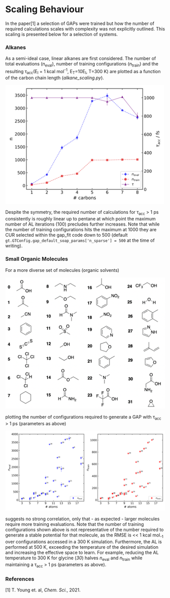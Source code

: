 # Scaling Behaviour

In the paper[1] a selection of GAPs were trained but how the number of required
calculations scales with complexity was not explicitly outlined. This scaling 
is presented below for a selection of systems.

### Alkanes

As a semi-ideal case, linear alkanes are first considered. The number of 
total evaluations (*n*<sub>eval</sub>), number of training configurations 
(*n*<sub>train</sub>) and the resulting τ<sub>acc</sub>(E<sub>l</sub> = 1 kcal 
mol<sup>-1</sup>, E<sub>T</sub>=10E<sub>l</sub>, T=300 K) are plotted as a 
function of the carbon chain length (*alkane_scaling.py*).

<img src="alkane/alkane_scaling.png" width="500">

Despite the symmetry, the required number of calculations for τ<sub>acc</sub> > 1 ps
consistently is roughly linear up to pentane at which point the maximum number of AL 
iterations (100) precludes further increases. Note that while the number of training 
configurations hits the maximum at 1000 they are CUR selected within the gap_fit 
code down to 500 (default `gt.GTConfig.gap_default_soap_params['n_sparse'] = 500` 
at the time of writing).


### Small Organic Molecules

For a more diverse set of molecules (organic solvents)

<img src="solvents/solvents.png" width="600">

plotting the number of configurations required to generate a GAP with τ<sub>acc</sub> > 1 ps 
(parameters as above)

<img src="solvents/solvent_scaling.png" width="900">

suggests no strong correlation, only that - as expected - larger molecules
require more training evaluations. Note that the number of training configurations shown above 
is not representative of the number required to generate a stable potential for that molecule, as
the RMSE is << 1 kcal mol<sub>-1</sub> over configurations accessed in a 300 K simulation. Furthermore,
the AL is performed at 500 K, exceeding the temperature of the desired simulation and increasing 
the effective space to learn. For example, reducing the AL temperature to 300 K for glycine (*30*) 
halves *n*<sub>eval</sub> and *n*<sub>train</sub> while maintaining a τ<sub>acc</sub> > 1 ps (parameters as above).


### References

[1] T. Young et. al, *Chem. Sci.*, 2021.


